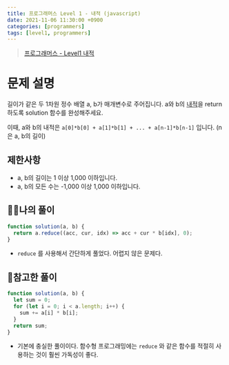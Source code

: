 ```yaml
---
title: 프로그래머스 Level 1 - 내적 (javascript)
date: 2021-11-06 11:30:00 +0900
categories: [programmers]
tags: [level1, programmers]
---
```


> [프로그래머스 - Level1 내적](https://programmers.co.kr/learn/courses/30/lessons/70128)

# 문제 설명

길이가 같은 두 1차원 정수 배열 a, b가 매개변수로 주어집니다. a와 b의 [내적](https://en.wikipedia.org/wiki/Dot_product)을 return 하도록 solution 함수를 완성해주세요.

이때, a와 b의 내적은 `a[0]*b[0] + a[1]*b[1] + ... + a[n-1]*b[n-1]` 입니다. (n은 a, b의 길이)

## 제한사항

- a, b의 길이는 1 이상 1,000 이하입니다.
- a, b의 모든 수는 -1,000 이상 1,000 이하입니다.

## 🙋‍♂️나의 풀이

```javascript
function solution(a, b) {
  return a.reduce((acc, cur, idx) => acc + cur * b[idx], 0);
}
```

- `reduce` 를 사용해서 간단하게 풀었다. 어렵지 않은 문제다.

## 👀참고한 풀이

```javascript
function solution(a, b) {
  let sum = 0;
  for (let i = 0; i < a.length; i++) {
    sum += a[i] * b[i];
  }
  return sum;
}
```

- 기본에 충실한 풀이이다. 함수형 프로그래밍에는 `reduce` 와 같은 함수를 적절히 사용하는 것이 훨씬 가독성이 좋다.

